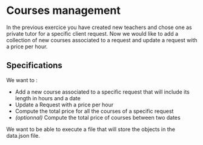 <h1>Courses management</h1>
In the previous exercice you have created new teachers and chose one as private tutor for a specific client request. Now we would like to add a collection of new courses associated to a request and update a request with a price per hour.
<h2>Specifications</h2>
We want to :
<ul>
  <li>Add a new course associated to a specific request that will include its length in hours and a date
  </li>
  <li>Update a Request with a price per hour</li>
  <li>Compute the total price for all the courses of a specific request</li>
  <li><i>(optionnal)</i> Compute the total price of courses between two dates</li>
</ul>
<p>
  We want to be able to execute a file that will store the objects in the data.json file.
</p>